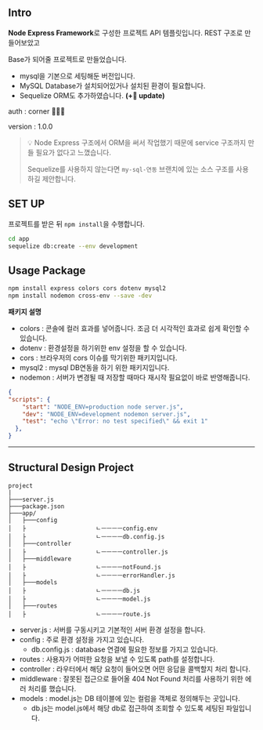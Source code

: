 ## Intro

**Node Express Framework**로 구성한 프로젝트 API 템플릿입니다. REST 구조로 만들어보았고

Base가 되어줄 프로젝트로 만들었습니다. 



- mysql을 기본으로 세팅해둔 버전입니다.
- MySQL Database가 설치되어있거나 설치된 환경이 필요합니다.
- Sequelize ORM도 추가하였습니다. **(+🔨 update)**



auth : corner 🙇🏻‍♂️

version : 1.0.0



> 💡 Node Express 구조에서 ORM을 써서 작업했기 때문에 service 구조까지 만들 필요가 없다고 느꼈습니다.  
>
> Sequelize를 사용하지 않는다면 `my-sql-연동` 브랜치에 있는 소스 구조를 사용하길 제안합니다. 

## SET UP



프로젝트를 받은 뒤 `npm install`을 수행합니다.



```bash
cd app
sequelize db:create --env development
```



## Usage Package

```bash
npm install express colors cors dotenv mysql2
npm install nodemon cross-env --save -dev
```

**패키지 설명**

- colors : 콘솔에 컬러 효과를 넣어줍니다. 조금 더 시각적인 효과로 쉽게 확인할 수 있습니다.
- dotenv : 환경설정을 하기위한 env 설정을 할 수 있습니다.
- cors : 브라우저의 cors 이슈를 막기위한 패키지입니다.
- mysql2 : mysql DB연동을 하기 위한 패키지입니다.
- nodemon : 서버가 변경될 때 저장할 때마다 재시작 필요없이 바로 반영해줍니다.

```json
{
"scripts": {
    "start": "NODE_ENV=production node server.js",
    "dev": "NODE_ENV=development nodemon server.js",
    "test": "echo \"Error: no test specified\" && exit 1"
  },
}
```

---

## Structural Design Project

```
project
|
├───server.js
├───package.json
├───app/
│   ├───config
│   ├					 ㄴㅡㅡㅡㅡconfig.env
│   ├					 ㄴㅡㅡㅡㅡdb.config.js
│   ├───controller
│   ├					 ㄴㅡㅡㅡㅡcontroller.js
│   ├───middleware
│   ├					 ㄴㅡㅡㅡㅡnotFound.js
│   ├					 ㄴㅡㅡㅡㅡerrorHandler.js
│   ├───models
│   ├					 ㄴㅡㅡㅡㅡdb.js
│   ├					 ㄴㅡㅡㅡㅡmodel.js
│   ├───routes
│   ├					 ㄴㅡㅡㅡㅡroute.js
```

- server.js : 서버를 구동시키고 기본적인 서버 환경 설정을 합니다.
- config : 주로 환경 설정을 가지고 있습니다.
  - db.config.js : database 연결에 필요한 정보를 가지고 있습니다.
- routes : 사용자가 어떠한 요청을 보낼 수 있도록 path를 설정합니다.
- controller : 라우터에서 해당 요청이 들어오면 어떤 응답을 콜백할지 처리 합니다.
- middleware : 잘못된 접근으로 들어올 404 Not Found 처리를 사용하기 위한 에러 처리를 했습니다.
- models : model.js는 DB 테이블에 있는 컬럼을 객체로 정의해두는 곳입니다. 
  - db.js는 model.js에서 해당 db로 접근하여 조회할 수 있도록 세팅된 파일입니다. 
